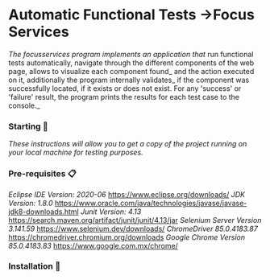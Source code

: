 # Automatic Functional Tests ->Focus Services 
_The focusservices program implements an application that_
run functional tests automatically, navigate through the different components of the web page, allows to visualize each component found_
and the action executed on it, additionally the program internally validates_
if the component was successfully located, if it exists or does not exist. 
For any 'success' or 'failure' result, the program prints the results for each test case
to the console._

### Starting 🚀
_These instructions will allow you to get a copy of the project running on your local machine for testing purposes._

### Pre-requisites 📋
_Eclipse IDE Version: 2020-06_ https://www.eclipse.org/downloads/
_JDK Version: 1.8.0_ https://www.oracle.com/java/technologies/javase/javase-jdk8-downloads.html
_Junit Version: 4.13_ https://search.maven.org/artifact/junit/junit/4.13/jar
_Selenium Server Version 3.141.59_ https://www.selenium.dev/downloads/
_ChromeDriver 85.0.4183.87_ https://chromedriver.chromium.org/downloads
_Google Chrome Version 85.0.4183.83_ https://www.google.com.mx/chrome/

### Installation 🔧
